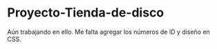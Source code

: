 # Proyecto-Tienda-de-disco
Aún trabajando en ello. Me falta agregar los números de ID y diseño en CSS. 
